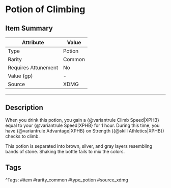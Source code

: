 # Potion of Climbing

## Item Summary

| Attribute            | Value                        |
|----------------------|------------------------------|
| Type                 | Potion |
| Rarity               | Common             |
| Requires Attunement  | No                |
| Value (gp)           | -    |
| Source               | XDMG |

---

## Description

When you drink this potion, you gain a {@variantrule Climb Speed|XPHB} equal to your {@variantrule Speed|XPHB} for 1 hour. During this time, you have {@variantrule Advantage|XPHB} on Strength ({@skill Athletics|XPHB}) checks to climb.

This potion is separated into brown, silver, and gray layers resembling bands of stone. Shaking the bottle fails to mix the colors.

## Tags

^Tags: #item #rarity_common #type_potion #source_xdmg